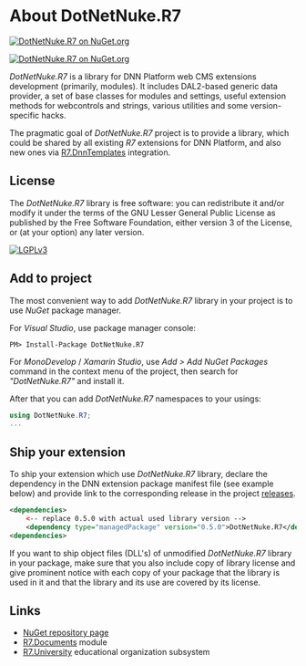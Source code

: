 # About DotNetNuke.R7

[![DotNetNuke.R7 on NuGet.org](https://img.shields.io/nuget/v/DotNetNuke.R7.svg)](https://www.nuget.org/packages/DotNetNuke.R7)

[![DotNetNuke.R7 on NuGet.org](https://buildstats.info/nuget/DotNetNuke.R7)](https://www.nuget.org/packages/DotNetNuke.R7)

*DotNetNuke.R7* is a library for DNN Platform web CMS extensions development (primarily, modules). 
It includes DAL2-based generic data provider, a set of base classes for modules and settings, 
useful extension methods for webcontrols and strings, various utilities and some version-specific hacks.

The pragmatic goal of *DotNetNuke.R7* project is to provide a library, which could be shared
by all existing *R7* extensions for DNN Platform, and also new ones via 
[R7.DnnTemplates](https://github.com/roman-yagodin/R7.DnnTemplates) integration.

## License

The *DotNetNuke.R7* library is free software: you can redistribute it and/or modify it under the terms of 
the GNU Lesser General Public License as published by the Free Software Foundation, either version 3 of the License, 
or (at your option) any later version.

[![LGPLv3](http://www.gnu.org/graphics/lgplv3-147x51.png)](http://www.gnu.org/licenses/lgpl.txt)

## Add to project

The most convenient way to add *DotNetNuke.R7* library in your project is to use *NuGet* package manager.

For *Visual Studio*, use package manager console:

```Shell
PM> Install-Package DotNetNuke.R7
```

For *MonoDevelop* / *Xamarin Studio*, use *Add &gt; Add NuGet Packages* command in the context menu of the project,
then search for *"DotNetNuke.R7"* and install it.

After that you can add *DotNetNuke.R7* namespaces to your usings:

```C#
using DotNetNuke.R7;
...
```

## Ship your extension

To ship your extension which use *DotNetNuke.R7* library, declare the dependency in the DNN extension package 
manifest file (see example below) and provide link to the corresponding release in the project
[releases](https://github.com/roman-yagodin/DotNetNuke.R7/releases).

```XML
<dependencies>
    <-- replace 0.5.0 with actual used library version -->
    <dependency type="managedPackage" version="0.5.0">DotNetNuke.R7</dependency>
<dependencies>
```

If you want to ship object files (DLL's) of unmodified *DotNetNuke.R7* library in your package, 
make sure that you also include copy of library license and give prominent notice with each copy of your package 
that the library is used in it and that the library and its use are covered by its license.

## Links

- [NuGet repository page](https://www.nuget.org/packages/DotNetNuke.R7)
- [R7.Documents](https://github.com/roman-yagodin/R7.Documents) module
- [R7.University](https://github.com/roman-yagodin/R7.University) educational organization subsystem
